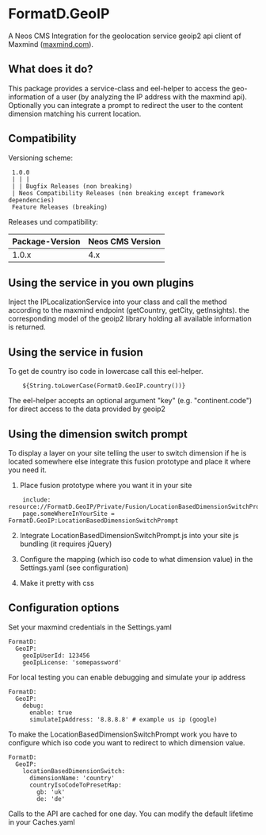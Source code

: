 
# FormatD.GeoIP

A Neos CMS Integration for the geolocation service geoip2 api client of Maxmind ([maxmind.com](https://www.maxmind.com/)).


## What does it do?

This package provides a service-class and eel-helper to access the geo-information of a user (by analyzing the IP address with the maxmind api).
Optionally you can integrate a prompt to redirect the user to the content dimension matching his current location.


## Compatibility

Versioning scheme:

     1.0.0 
     | | |
     | | Bugfix Releases (non breaking)
     | Neos Compatibility Releases (non breaking except framework dependencies)
     Feature Releases (breaking)

Releases und compatibility:

| Package-Version | Neos CMS Version |
|-----------------|------------------|
| 1.0.x           | 4.x              |


## Using the service in you own plugins

Inject the IPLocalizationService into your class and call the method according to the maxmind endpoint (getCountry, getCity, getInsights). 
the corresponding model of the geoip2 library holding all available information is returned.


## Using the service in fusion

To get de country iso code in lowercase call this eel-helper.

```
	${String.toLowerCase(FormatD.GeoIP.country())}
```

The eel-helper accepts an optional argument "key" (e.g. "continent.code") for direct access to the data provided by geoip2


## Using the dimension switch prompt

To display a layer on your site telling the user to switch dimension if he is located somewhere else integrate this fusion prototype and place it where you need it.

1. Place fusion prototype where you want it in your site
```
	include: resource://FormatD.GeoIP/Private/Fusion/LocationBasedDimensionSwitchPrompt.fusion
	page.someWhereInYourSite = FormatD.GeoIP:LocationBasedDimensionSwitchPrompt
```

2. Integrate LocationBasedDimensionSwitchPrompt.js into your site js bundling (it requires jQuery)
	
3. Configure the mapping (which iso code to what dimension value) in the Settings.yaml (see configuration)

4. Make it pretty with css


## Configuration options

Set your maxmind credentials in the Settings.yaml

```
FormatD:
  GeoIP:
    geoIpUserId: 123456
    geoIpLicense: 'somepassword'
```  

For local testing you can enable debugging and simulate your ip address
```   
FormatD:
  GeoIP:
    debug:
      enable: true
      simulateIpAddress: '8.8.8.8' # example us ip (google)
```

To make the LocationBasedDimensionSwitchPrompt work you have to configure which iso code you want to redirect to which dimension value.

```   
FormatD:
  GeoIP:
    locationBasedDimensionSwitch:
      dimensionName: 'country'
      countryIsoCodeToPresetMap:
        gb: 'uk'
        de: 'de'
```

Calls to the API are cached for one day. You can modify the default lifetime in your Caches.yaml

